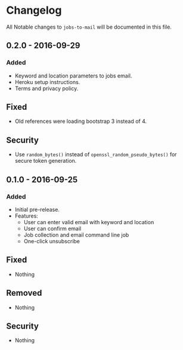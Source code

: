 # Changelog
All Notable changes to `jobs-to-mail` will be documented in this file.

## 0.2.0 - 2016-09-29

### Added
- Keyword and location parameters to jobs email.
- Heroku setup instructions.
- Terms and privacy policy.

## Fixed
- Old references were loading bootstrap 3 instead of 4.

## Security
- Use `random_bytes()` instead of `openssl_random_pseudo_bytes()` for secure token generation.

## 0.1.0 - 2016-09-25

### Added
- Initial pre-release.
- Features:
    - User can enter valid email with keyword and location
    - User can confirm email
    - Job collection and email command line job
    - One-click unsubscribe

## Fixed
- Nothing

## Removed
- Nothing

## Security
- Nothing

